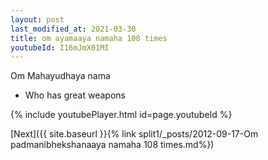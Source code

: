 ```yaml
---
layout: post
last_modified_at: 2021-03-30
title: om ayamaaya namaha 108 times
youtubeId: I16mJmX01MI
---
```

 
 
Om Mahayudhaya nama 
 
 -  Who has great weapons 
 
  
 
  
 
 
 
 
 
 


{% include youtubePlayer.html id=page.youtubeId %}
 
[Next]({{ site.baseurl }}{% link  split1/_posts/2012-09-17-Om padmanibhekshanaaya namaha 108 times.md%})
 
